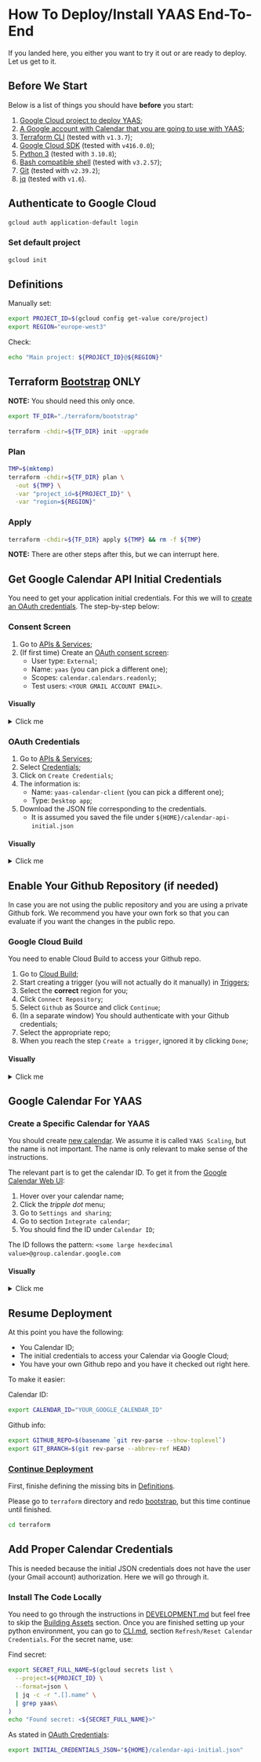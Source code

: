 # How To Deploy/Install YAAS End-To-End

If you landed here, you either you want to try it out or are ready to deploy.
Let us get to it.

## Before We Start

Below is a list of things you should have **before** you start:
1. [Google Cloud project to deploy YAAS](https://cloud.google.com/resource-manager/docs/creating-managing-projects);
1. [A Google account with Calendar that you are going to use with YAAS](https://support.google.com/mail/answer/56256?hl=en);
1. [Terraform CLI](https://developer.hashicorp.com/terraform/downloads) (tested with `v1.3.7`);
1. [Google Cloud SDK](https://cloud.google.com/sdk) (tested with `v416.0.0`);
1. [Python 3](https://www.python.org/downloads/) (tested with `3.10.8`);
1. [Bash compatible shell](https://www.gnu.org/software/bash/) (tested with `v3.2.57`);
1. [Git](https://git-scm.com/) (tested with `v2.39.2`);
1. [jq](https://stedolan.github.io/jq/) (tested with `v1.6`).

## Authenticate to Google Cloud

```bash
gcloud auth application-default login
```

### Set default project

```bash
gcloud init
```

## Definitions

Manually set:

```bash
export PROJECT_ID=$(gcloud config get-value core/project)
export REGION="europe-west3"
```

Check:

```bash
echo "Main project: ${PROJECT_ID}@${REGION}"
```

## Terraform [Bootstrap](./terraform/README.md#bootstrap) ONLY

**NOTE:** You should need this only once.

```bash
export TF_DIR="./terraform/bootstrap"
```

```bash
terraform -chdir=${TF_DIR} init -upgrade
```

### Plan

```bash
TMP=$(mktemp)
terraform -chdir=${TF_DIR} plan \
  -out ${TMP} \
  -var "project_id=${PROJECT_ID}" \
  -var "region=${REGION}"
```

### Apply

```bash
terraform -chdir=${TF_DIR} apply ${TMP} && rm -f ${TMP}
```

**NOTE:** There are other steps after this, but we can interrupt here.

## Get Google Calendar API Initial Credentials

You need to get your application initial credentials.
For this we will to [create an OAuth credentials](https://developers.google.com/calendar/api/quickstart/python).
The step-by-step below:

### Consent Screen

1. Go to [APIs & Services](https://console.cloud.google.com/apis/dashboard);
1. (If first time) Create an [OAuth consent screen](https://console.cloud.google.com/apis/credentials/consent):
    - User type: ``External``;
    - Name: ``yaas`` (you can pick a different one);
    - Scopes: ``calendar.calendars.readonly``;
    - Test users: ``<YOUR GMAIL ACCOUNT EMAIL>``.

#### Visually
<details>
<summary>Click me</summary>

User type:

![external](./doc/apis/consent/1-consent-external.png)

App info:

![app-info](./doc/apis/consent/2-consent-app-info.png)

![app-info](./doc/apis/consent/3-consent-app-info.png)

Set scope:

![scope](./doc/apis/consent/4-consent-scope.png)

![scope](./doc/apis/consent/5-consent-scope.png)

</details>


### OAuth Credentials

1. Go to [APIs & Services](https://console.cloud.google.com/apis/dashboard);
1. Select [Credentials](https://console.cloud.google.com/apis/credentials);
1. Click on ``Create Credentials``;
1. The information is:
   - Name: ``yaas-calendar-client`` (you can pick a different one);
   - Type: ``Desktop app``;
1. Download the JSON file corresponding to the credentials.
   - It is assumed you saved the file under ``${HOME}/calendar-api-initial.json``

#### Visually

<details>
<summary>Click me</summary>

Create:

![create](./doc/apis/oauth/1-oauth-create.png)

Type ``Desktop app``:

![deskopt](./doc/apis/oauth/2-oauth-desktop.png)

Full form:

![form](./doc/apis/oauth/3-oauth-form.png)

Download:

![download](./doc/apis/oauth/4-oauth-download.png)

List of clients:

![list](./doc/apis/oauth/5-oath-list.png)

</details>

## Enable Your Github Repository (if needed)

In case you are not using the public repository and you are using a private Github fork.
We recommend you have your own fork so that you can evaluate if you want the changes in the public repo.

### Google Cloud Build

You need to enable Cloud Build to access your Github repo.

1. Go to [Cloud Build](https://console.cloud.google.com/cloud-build/builds);
1. Start creating a trigger (you will not actually do it manually) in [Triggers](https://console.cloud.google.com/cloud-build/triggers);
1. Select the **correct** region for you;
1. Click ``Connect Repository``;
1. Select ``Github`` as Source and click ``Continue``;
1. (In a separate window) You should authenticate with your Github credentials;
1. Select the appropriate repo;
1. When you reach the step ``Create a trigger``, ignored it by clicking ``Done``;

#### Visually
<details>
<summary>Click me</summary>

Region in ``Triggers``:

![region](./doc/build/github/1-build-trigger-region.png)

Click ``Connect Repository``:

![connect](./doc/build/github/2-build-connect.png)

Select ``Github``:

![github](./doc/build/github/3-build-github.png)

Authenticate at ``Github``:

![auth](./doc/build/github/4-build-github-auth.png)

Select a repo:

![repo](./doc/build/github/5-build-select-repo.png)

Done:

![done](./doc/build/github/6-build-done.png)
</details>

## Google Calendar For YAAS

### Create a Specific Calendar for YAAS

You should create [new calendar](https://support.google.com/calendar/answer/37095?hl=en).
We assume it is called ``YAAS Scaling``, but the name is not important.
The name is only relevant to make sense of the instructions.

The relevant part is to get the calendar ID.
To get it from the [Google Calendar Web UI](https://calendar.google.com/calendar):

1. Hover over your calendar name;
1. Click the _tripple dot_ menu;
1. Go to ``Settings and sharing``;
1. Go to section ``Integrate calendar``;
1. You should find the ID under ``Calendar ID``;

The ID follows the pattern: ``<some large hexdecimal value>@group.calendar.google.com``

#### Visually

<details>
<summary>Click me</summary>

_Tripple dot_ menu:

![tripple-dot](./doc/calendar/new/1-calendar-tripple-dot.png)


Calendar ID:

![calendar-id](./doc/calendar/new/2-calendar-integrate-calendar.png)

</details>

## Resume Deployment

At this point you have the following:

- You Calendar ID;
- The initial credentials to access your Calendar via Google Cloud;
- You have your own Github repo and you have it checked out right here.

To make it easier:

Calendar ID:

```bash
export CALENDAR_ID="YOUR_GOOGLE_CALENDAR_ID"
```

Github info:

```bash
export GITHUB_REPO=$(basename `git rev-parse --show-toplevel`)
export GIT_BRANCH=$(git rev-parse --abbrev-ref HEAD)
```

### [Continue Deployment](./terraform/README.md#bootstrap)

First, finishe defining the missing bits in [Definitions](./terraform/README.md#definitions).

Please go to ``terraform`` directory and redo [bootstrap](./terraform/README.md#bootstrap),
but this time continue until finished.

```bash
cd terraform
```

## Add Proper Calendar Credentials

This is needed because the initial JSON credentials does not have the user (your Gmail account) authorization.
Here we will go through it.

### Install The Code Locally

You need to go through the instructions in [DEVELOPMENT.md](./DEVELOPMENT.md) but feel free to skip the [Building Assets](./DEVELOPMENT.md#building-assets) section.
Once you are finished setting up your python environment, you can go to [CLI.md](./code/cli/CLI.md#refreshreset-calendar-credentials), section ``Refresh/Reset Calendar Credentials``.
For the secret name, use:

Find secret:

```bash
export SECRET_FULL_NAME=$(gcloud secrets list \
  --project=${PROJECT_ID} \
  --format=json \
  | jq -c -r ".[].name" \
  | grep yaas\
)
echo "Found secret: <${SECRET_FULL_NAME}>"
```

As stated in [OAuth Credentials](#oauth-credentials):

```bash
export INITIAL_CREDENTIALS_JSON="${HOME}/calendar-api-initial.json"
```
